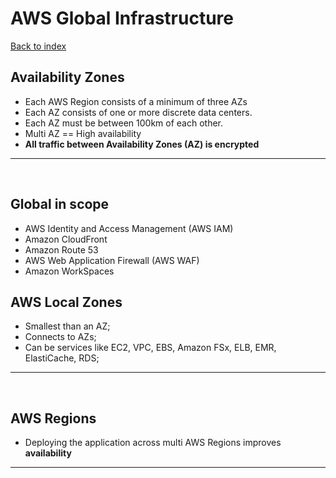 # AWS Global Infrastructure

[Back to index](Index.md)

## Availability Zones

- Each AWS Region consists of a minimum of three AZs
- Each AZ consists of one or more discrete data centers.
- Each AZ must be between 100km of each other.
- Multi AZ == High availability
- **All traffic between Availability Zones (AZ) is encrypted**

---

</br>

## Global in scope

- AWS Identity and Access Management (AWS IAM)
- Amazon CloudFront
- Amazon Route 53
- AWS Web Application Firewall (AWS WAF)
- Amazon WorkSpaces

## AWS Local Zones

- Smallest than an AZ;
- Connects to AZs;
- Can be services like EC2, VPC, EBS, Amazon FSx, ELB, EMR, ElastiCache, RDS;

---

</br>

## AWS Regions

- Deploying the application across multi AWS Regions improves **availability**

---

</br>

